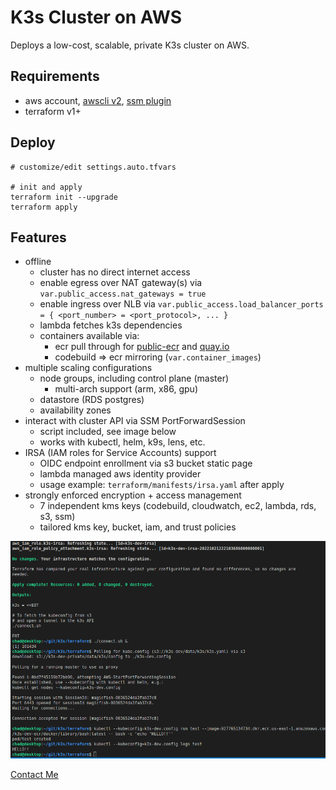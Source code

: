 # K3s Cluster on AWS
Deploys a low-cost, scalable, private K3s cluster on AWS.

## Requirements
* aws account, [awscli v2](https://docs.aws.amazon.com/cli/latest/userguide/getting-started-install.html), [ssm plugin](https://docs.aws.amazon.com/systems-manager/latest/userguide/session-manager-working-with-install-plugin.html#install-plugin-linux)
* terraform v1+

## Deploy
```shell
# customize/edit settings.auto.tfvars

# init and apply
terraform init --upgrade
terraform apply
```

## Features
* offline
  * cluster has no direct internet access
  * enable egress over NAT gateway(s) via `var.public_access.nat_gateways = true`
  * enable ingress over NLB via `var.public_access.load_balancer_ports = { <port_number> = <port_protocol>, ... }`
  * lambda fetches k3s dependencies
  * containers available via:
    * ecr pull through for [public-ecr](https://gallery.ecr.aws/docker) and [quay.io](https://quay.io/search)
    * codebuild => ecr mirroring (`var.container_images`)
* multiple scaling configurations
  * node groups, including control plane (master)
    * multi-arch support (arm, x86, gpu)
  * datastore (RDS postgres)
  * availability zones
* interact with cluster API via SSM PortForwardSession
  * script included, see image below
  * works with kubectl, helm, k9s, lens, etc.
* IRSA (IAM roles for Service Accounts) support
  * OIDC endpoint enrollment via s3 bucket static page
  * lambda managed aws identity provider
  * usage example: `terraform/manifests/irsa.yaml` after apply
* strongly enforced encryption + access management
  * 7 independent kms keys (codebuild, cloudwatch, ec2, lambda, rds, s3, ssm)
  * tailored kms key, bucket, iam, and trust policies

![Output](k3s.png)

[Contact Me](https://discord.gg/sB9dUaj9jt)
